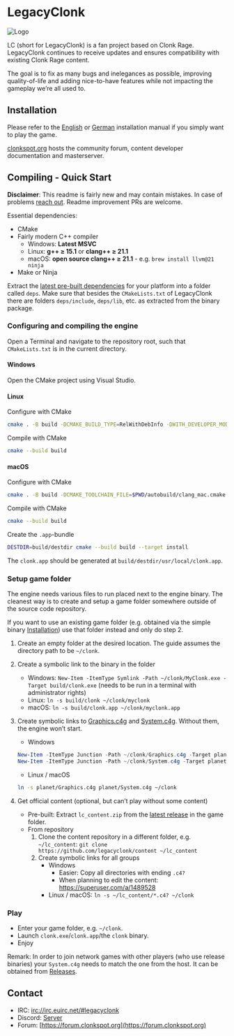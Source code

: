 # LegacyClonk

![Logo](planet/Graphics.c4g/Logo.png)

LC (short for LegacyClonk) is a fan project based on Clonk Rage.
LegacyClonk continues to receive updates and ensures compatibility with existing Clonk Rage content.

The goal is to fix as many bugs and inelegances as possible, improving quality-of-life and adding nice-to-have features while not impacting the gameplay we’re all used to.

## Installation
Please refer to the [English](https://clonkspot.org/lc-en#installation-1) or [German](https://clonkspot.org/lc#installation-1) installation manual if you simply want to play the game.

[clonkspot.org](https://clonkspot.org) hosts the community forum, content developer documentation and masterserver.

## Compiling - Quick Start
**Disclaimer**: This readme is fairly new and may contain mistakes. In case of problems [reach out](#Contact). Readme improvement PRs are welcome.

Essential dependencies:
- CMake
- Fairly modern C++ compiler
	- Windows: **Latest MSVC**
	- Linux: **g++ ≥ 15.1** or **clang++ ≥ 21.1**
	- macOS: **open source clang++ ≥ 21.1** - e.g. `brew install llvm@21 ninja`
- Make or Ninja

Extract the [latest pre-built dependencies](https://github.com/legacyclonk/deps/releases/latest) for your platform into a folder called `deps`.
Make sure that besides the `CMakeLists.txt` of LegacyClonk there are folders `deps/include`, `deps/lib`, etc. as extracted from the binary package.


### Configuring and compiling the engine
Open a Terminal and navigate to the repository root, such that `CMakeLists.txt` is in the current directory.

#### Windows
Open the CMake project using Visual Studio.

#### Linux
Configure with CMake
```bash
cmake . -B build -DCMAKE_BUILD_TYPE=RelWithDebInfo -DWITH_DEVELOPER_MODE=ON
```

Compile with CMake
```bash
cmake --build build
```

#### macOS
Configure with CMake
```bash
cmake . -B build -DCMAKE_TOOLCHAIN_FILE=$PWD/autobuild/clang_mac.cmake
```

Compile with CMake
```bash
cmake --build build
```

Create the `.app`-bundle
```bash
DESTDIR=build/destdir cmake --build build --target install
```

The `clonk.app` should be generated at `build/destdir/usr/local/clonk.app`.


### Setup game folder
The engine needs various files to run placed next to the engine binary.
The cleanest way is to create and setup a game folder somewhere outside of the source code repository.

If you want to use an existing game folder (e.g. obtained via the simple binary [Installation](#Installation)) use that folder instead and only do step 2.

1. Create an empty folder at the desired location.
The guide assumes the directory path to be `~/clonk`.
1. Create a symbolic link to the binary in the folder
	- Windows: `New-Item -ItemType Symlink -Path ~/clonk/MyClonk.exe -Target build/clonk.exe` (needs to be run in a terminal with administrator rights)
	- Linux: `ln -s build/clonk ~/clonk/myclonk`
	- macOS: `ln -s build/clonk.app ~/clonk/myclonk.app`
1. Create symbolic links to [Graphics.c4g](planet/Graphics.c4g) and [System.c4g](planet/System.c4g). Without them, the engine won’t start.
	- Windows
	```PowerShell
	New-Item -ItemType Junction -Path ~/clonk/Graphics.c4g -Target planet/Graphics.c4g
	New-Item -ItemType Junction -Path ~/clonk/System.c4g -Target planet/System.c4g
	```

	- Linux / macOS
	```bash
	ln -s planet/Graphics.c4g planet/System.c4g ~/clonk
	```
1. Get official content (optional, but can’t play without some content)
	- Pre-built: Extract `lc_content.zip` from the [latest release](https://github.com/legacyclonk/content/releases/latest) in the game folder.
	- From repository
		1. Clone the content repository in a different folder, e.g. `~/lc_content`: `git clone https://github.com/legacyclonk/content ~/lc_content`
		2. Create symbolic links for all groups
			- Windows
				- Easier: Copy all directories with ending `.c4?`
				- When planning to edit the content: https://superuser.com/a/1489528
			- Linux / macOS: `ln -s ~/lc_content/*.c4? ~/clonk`

### Play

- Enter your game folder, e.g. `~/clonk`.
- Launch `clonk.exe`/`clonk.app`/the `clonk` binary.
- Enjoy

Remark: In order to join network games with other players (who use release binaries) your `System.c4g` needs to match the one from the host. It can be obtained from [Releases](https://github.com/legacyclonk/LegacyClonk/releases/latest).

## Contact

- IRC: [irc://irc.euirc.net/#legacyclonk](irc://irc.euirc.net/#legacyclonk)
- Discord: [Server](https://discord.gg/km58ETK)
- Forum: [https://forum.clonkspot.org](https://forum.clonkspot.org)
